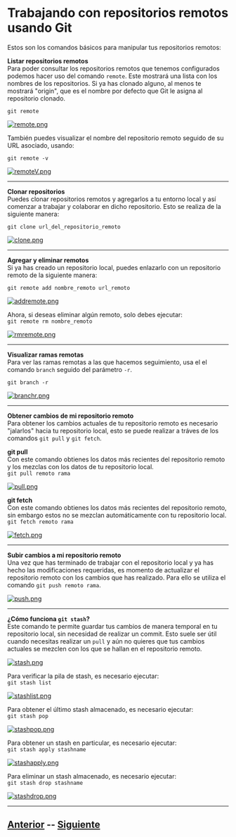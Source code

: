 # **Trabajando con repositorios remotos usando Git**  
Estos son los comandos básicos para manipular tus repositorios remotos:

**Listar repositorios remotos**  
Para poder consultar los repositorios remotos que tenemos configurados podemos hacer uso del comando <code>remote</code>. Este mostrará una lista con los nombres de los repositorios. Si ya has clonado alguno, al menos te mostrará "origin", que es el nombre por defecto que Git le asigna al repositorio clonado.  

<code>git remote</code>  

[![remote.png](https://s5.postimg.org/59q2xxc87/remote.png)](https://postimg.org/image/ph3iq89pf/)  


También puedes visualizar el nombre del repositorio remoto seguido de su URL asociado, usando:

<code>git remote -v</code>  

[![remoteV.png](https://s5.postimg.org/5nrexiwbr/remote_V.png)](https://postimg.org/image/e60v1v2ub/)
***

**Clonar repositorios**  
Puedes clonar repositorios remotos y agregarlos a tu entorno local y así comenzar a trabajar y colaborar en dicho repositorio. Esto se realiza de la siguiente manera:   

<code>git clone url_del_repositorio_remoto</code>  

[![clone.png](https://s5.postimg.org/rbkylpm3r/clone.png)](https://postimg.org/image/vxh2u27mr/)  
***
**Agregar y eliminar remotos**  
Si ya has creado un repositorio local, puedes enlazarlo con un repositorio remoto de la siguiente manera:  

<code>git remote add nombre_remoto url_remoto</code>  

[![addremote.png](https://s5.postimg.org/sf52xo6qv/addremote.png)](https://postimg.org/image/ey84eswf7/)  

Ahora, si deseas eliminar algún remoto, solo debes ejecutar:  
<code>git remote rm nombre_remoto</code>  

[![rmremote.png](https://s5.postimg.org/5eyflc8x3/rmremote.png)](https://postimg.org/image/y4lbhzcwz/)  
***
**Visualizar ramas remotas**  
Para ver las ramas remotas a las que hacemos seguimiento, usa el el comando <code>branch</code> seguido del parámetro <code>-r</code>.  

<code>git branch -r</code>  

[![branchr.png](https://s5.postimg.org/hrg16sysn/branchr.png)](https://postimg.org/image/6f3fp0q3n/)  

***

**Obtener cambios de mi repositorio remoto**  
Para obtener los cambios actuales de tu repositorio remoto es necesario "jalarlos" hacia tu repositorio local, esto se puede realizar a tráves de los comandos <code>git pull</code> y <code>git fetch</code>.  

**git pull**  
Con este comando obtienes los datos más recientes del repositorio remoto y los mezclas con los datos de tu repositorio local.  
<code>git pull remoto rama</code>  

[![pull.png](https://s5.postimg.org/m1up2e3vr/pull.png)](https://postimg.org/image/75w5ussgz/)  

**git fetch**  
Con este comando obtienes los datos más recientes del repositorio remoto, sin embargo estos no se mezclan automáticamente con tu repositorio local.  
<code>git fetch remoto rama</code>  

[![fetch.png](https://s5.postimg.org/wr8dunfon/fetch.png)](https://postimg.org/image/wegzogxer/)
***  

**Subir cambios a mi repositorio remoto**  
Una vez que has terminado de trabajar con el repositorio local y ya has hecho las modificaciones requeridas, es momento de actualizar el repositorio remoto con los cambios que has realizado. Para ello se utiliza el comando <code>git push remoto rama</code>.  

[![push.png](https://s5.postimg.org/3q41l8v8n/push.png)](https://postimg.org/image/biupd817n/)
***

**¿Cómo funciona <code>git stash</code>?**  
Este comando te permite guardar tus cambios de manera temporal en tu repositorio local, sin necesidad de realizar un commit. Esto suele ser útil cuando necesitas realizar un <code>pull</code> y aún no quieres que tus cambios actuales se mezclen con los que se hallan en el repositorio remoto.  

[![stash.png](https://s5.postimg.org/9fka5k1ev/stash.png)](https://postimg.org/image/3rdzenx2b/)  

Para verificar la pila de stash, es necesario ejecutar:  
<code>git stash list</code>  

[![stashlist.png](https://s5.postimg.org/8ek1gfkfb/stashlist.png)](https://postimg.org/image/prubvafqb/)  

Para obtener el último stash almacenado, es necesario ejecutar:  
<code>git stash pop</code>  

[![stashpop.png](https://s5.postimg.org/6o10ey2w7/stashpop.png)](https://postimg.org/image/oqu365yqr/)

Para obtener un stash en particular, es necesario ejecutar:  
<code>git stash apply stashname</code>  

[![stashapply.png](https://s5.postimg.org/zexu508pz/stashapply.png)](https://postimg.org/image/cq8n5frc3/)  

Para eliminar un stash almacenado, es necesario ejecutar:  
<code>git stash drop stashname</code>  

[![stashdrop.png](https://s5.postimg.org/5cxuk7wo7/stashdrop.png)](https://postimg.org/image/4ano1odur/)  
***
## [Anterior](Page7.md)  --  [Siguiente](Page10.md)
